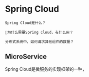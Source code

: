 # Spring Cloud

```word
Spring Cloud是什么？

为什么需要Spring Cloud，有什么用？

分布式系统中，如何请求其他组件的数据？

```

## MicroService

Spring Cloud是微服务的实现框架的一种，
